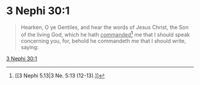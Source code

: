 # 3 Nephi 30:1

> Hearken, O ye Gentiles, and hear the words of Jesus Christ, the Son of the living God, which he hath <u>commanded</u>[^a] me that I should speak concerning you, for, behold he commandeth me that I should write, saying:

[3 Nephi 30:1](https://www.churchofjesuschrist.org/study/scriptures/bofm/3-ne/30?lang=eng&id=p1#p1)


[^a]: [[3 Nephi 5.13|3 Ne. 5:13 (12-13).]]
